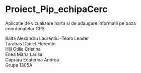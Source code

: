 

# Proiect_Pip_echipaCerc

<h>Aplicatie de vizualizare harta si de adaugare informatii pe baza coordonatelor GPS</h><br>

Balta Alexandru Laurentiu -Team Leader<br>
Tarabas Daniel Florentin<br>
Hiji Otilia Cristina<br>
Enea Maria Larisa<br>
Capraru Ecaterina Andrea <br>
Grupa 1305A

